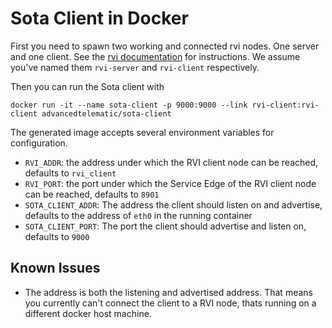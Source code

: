 # Sota Client in Docker

First you need to spawn two working and connected rvi nodes. One server and one
client. See the [rvi documentation](https://github.com/PDXostc/rvi_core) for
instructions. We assume you've named them `rvi-server` and `rvi-client`
respectively.

Then you can run the Sota client with

```
docker run -it --name sota-client -p 9000:9000 --link rvi-client:rvi-client advancedtelematic/sota-client
```

The generated image accepts several environment variables for configuration.

* `RVI_ADDR`: the address under which the RVI client node can be reached,
  defaults to `rvi_client`
* `RVI_PORT`: the port under which the Service Edge of the RVI client node can
  be reached, defaults to `8901`
* `SOTA_CLIENT_ADDR`: The address the client should listen on and advertise,
  defaults to the address of `eth0` in the running container
* `SOTA_CLIENT_PORT`: The port the client should advertise and listen on,
  defaults to `9000`

## Known Issues

* The address is both the listening and advertised address. That means you
  currently can't connect the client to a RVI node, thats running on a different
  docker host machine.
